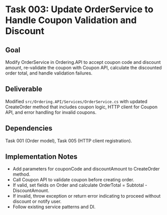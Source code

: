 # Task 003: Update OrderService to Handle Coupon Validation and Discount

## Goal
Modify OrderService in Ordering.API to accept coupon code and discount amount, re-validate the coupon with Coupon API, calculate the discounted order total, and handle validation failures.

## Deliverable
Modified `src/Ordering.API/Services/OrderService.cs` with updated CreateOrder method that includes coupon logic, HTTP client for Coupon API, and error handling for invalid coupons.

## Dependencies
Task 001 (Order model), Task 005 (HTTP client registration).

## Implementation Notes
- Add parameters for couponCode and discountAmount to CreateOrder method.
- Call Coupon API to validate coupon before creating order.
- If valid, set fields on Order and calculate OrderTotal = Subtotal - DiscountAmount.
- If invalid, throw exception or return error indicating to proceed without discount or notify user.
- Follow existing service patterns and DI.